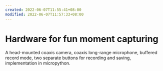 ```yaml
---
created: 2022-06-07T11:55:41+08:00
modified: 2022-06-07T11:57:33+08:00
---
```


# Hardware for fun moment capturing

A head-mounted coaxis camera, coaxis long-range microphone, buffered record mode, two separate buttons for recording and saving, implementation in micropython.
